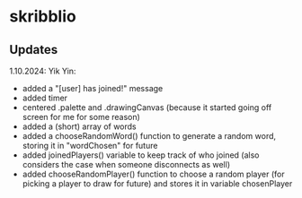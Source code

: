 # skribblio

Updates
--------
1.10.2024:
Yik Yin:
  - added a "[user] has joined!" message
  - added timer
  - centered .palette and .drawingCanvas (because it started going off screen for me for some reason)
  - added a (short) array of words
  - added a chooseRandomWord() function to generate a random word, storing it in "wordChosen" for future
  - added joinedPlayers() variable to keep track of who joined (also considers the case when someone
    disconnects as well)
  - added chooseRandomPlayer() function to choose a random player (for picking a player to draw for future)
    and stores it in variable chosenPlayer
